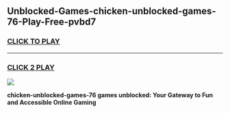 
## Unblocked-Games-chicken-unblocked-games-76-Play-Free-pvbd7
<h3>
<a href="https://premium76.site?title=chicken-unblocked-games-76&ref=10A">CLICK TO PLAY</a></h3>
<hr>

<h3>
<a href="https://premium76.site?title=chicken-unblocked-games-76&ref=10A">CLICK 2 PLAY</a>
  
</h3>

<a href="https://premium76.site?title=chicken-unblocked-games-76&ref=10A"><img src="https://clearcache.store/games.png"></a>


**chicken-unblocked-games-76 games unblocked: Your Gateway to Fun and Accessible Online Gaming**
